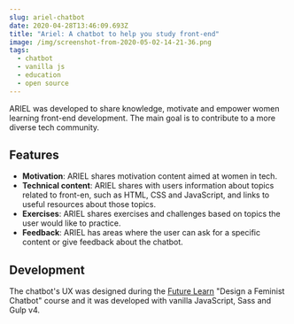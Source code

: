 ```yaml
---
slug: ariel-chatbot
date: 2020-04-28T13:46:09.693Z
title: "Ariel: A chatbot to help you study front-end"
image: /img/screenshot-from-2020-05-02-14-21-36.png
tags:
  - chatbot
  - vanilla js
  - education
  - open source
---
```

ARIEL was developed to share knowledge, motivate and empower women learning front-end development. The main goal is to contribute to a more diverse tech community.

## Features

* <strong>Motivation</strong>: ARIEL shares motivation content aimed at women in tech.
* <strong>Technical content</strong>: ARIEL shares with users information about topics related to front-en, such as HTML, CSS and JavaScript, and links to useful resources about those topics.
* <strong>Exercises</strong>: ARIEL shares exercises and challenges based on topics the user would like to practice.
* <strong>Feedback</strong>: ARIEL has areas where the user can ask for a specific content or give feedback about the chatbot.

## Development

The chatbot's UX was designed during the [Future Learn](https://www.futurelearn.com/) "Design a Feminist Chatbot" course and it was developed with vanilla JavaScript, Sass and Gulp v4.